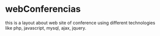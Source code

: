 # webConferencias
this is a layout about web site of conference using different technologies like php, javascript, mysql, ajax, jquery.
